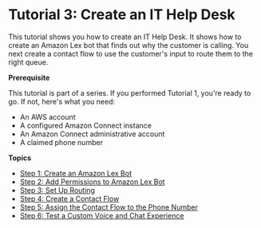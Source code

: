 # Tutorial 3: Create an IT Help Desk<a name="tutorial1-create-helpdesk"></a>

This tutorial shows you how to create an IT Help Desk\. It shows how to create an Amazon Lex bot that finds out why the customer is calling\. You next create a contact flow to use the customer's input to route them to the right queue\.

**Prerequisite**

This tutorial is part of a series\. If you performed Tutorial 1, you're ready to go\. If not, here's what you need:
+ An AWS account
+ A configured Amazon Connect instance
+ An Amazon Connect administrative account
+ A claimed phone number

**Topics**
+ [Step 1: Create an Amazon Lex Bot](tutorial1-create-amazon-lex-bot.md)
+ [Step 2: Add Permissions to Amazon Lex Bot](tutorial1-add-permissions-for-bot.md)
+ [Step 3: Set Up Routing](tutorial1-set-up-routing.md)
+ [Step 4: Create a Contact Flow](tutorial1-create-contact-flow.md)
+ [Step 5: Assign the Contact Flow to the Phone Number](tutorial1-assign-contact-flow-to-number.md)
+ [Step 6: Test a Custom Voice and Chat Experience](tutorial1-try-it.md)